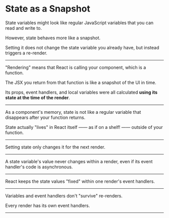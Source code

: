 # State as a Snapshot

State variables might look like regular JavaScript variables that you can read and write to.

However, state behaves more like a snapshot.

Setting it does not change the state variable you already have, but instead triggers a re-render.

---

"Rendering" means that React is calling your component, which is a function.

The JSX you return from that function is like a snapshot of the UI in time.

Its props, event handlers, and local variables were all calculated **using its state at the time of the render**.

---

As a component's memory, state is not like a regular variable that disappears after your function returns.

State actually "lives" in React itself —— as if on a shelf! —— outside of your function.

---

Setting state only changes it for the next render.

---

A state variable's value never changes within a render, even if its event handler's code is asynchronous.

---

React keeps the state values "fixed" within one render's event handlers.

---

Variables and event handlers don't "survive" re-renders.

Every render has its own event handlers.

---

